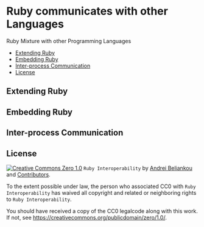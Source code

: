 # Ruby communicates with other Languages

Ruby Mixture with other Programming Languages

<!-- toc -->

- [Extending Ruby](#extending-ruby)
- [Embedding Ruby](#embedding-ruby)
- [Inter-process Communication](#inter-process-communication)
- [License](#license)

<!-- tocstop -->

## Extending Ruby

## Embedding Ruby

## Inter-process Communication

## License

[![Creative Commons Zero 1.0](http://mirrors.creativecommons.org/presskit/buttons/80x15/svg/cc-zero.svg)](https://creativecommons.org/publicdomain/zero/1.0/) `Ruby Interoperability` by [Andrei Beliankou](https://github.com/arbox) and
[Contributors](https://github.com/arbox/ruby-interoperability/graphs/contributors).

To the extent possible under law, the person who associated CC0 with
`Ruby Interoperability` has waived all copyright and related or neighboring rights
to `Ruby Interoperability`.

You should have received a copy of the CC0 legalcode along with this
work. If not, see <https://creativecommons.org/publicdomain/zero/1.0/>.
